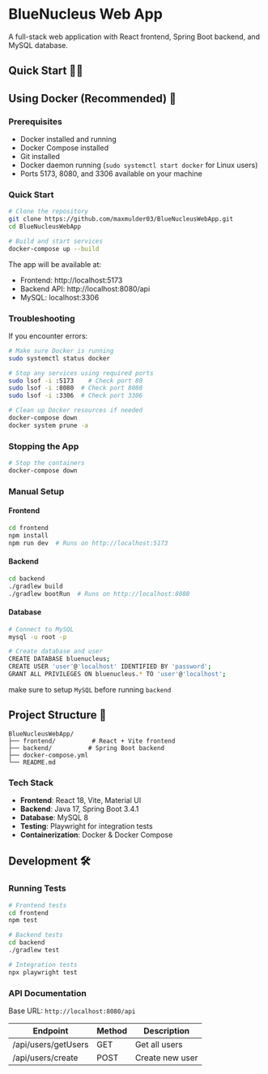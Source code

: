 

# BlueNucleus Web App 

A full-stack web application with React frontend, Spring Boot backend, and MySQL database.

## Quick Start 🏃‍♂️
## Using Docker (Recommended) 🐳

### Prerequisites
- Docker installed and running
- Docker Compose installed
- Git installed
- Docker daemon running (`sudo systemctl start docker` for Linux users)
- Ports 5173, 8080, and 3306 available on your machine

### Quick Start
```bash
# Clone the repository
git clone https://github.com/maxmulder03/BlueNucleusWebApp.git
cd BlueNucleusWebApp

# Build and start services
docker-compose up --build
```

The app will be available at:
- Frontend: http://localhost:5173
- Backend API: http://localhost:8080/api
- MySQL: localhost:3306

### Troubleshooting
If you encounter errors:
```bash
# Make sure Docker is running
sudo systemctl status docker

# Stop any services using required ports
sudo lsof -i :5173    # Check port 80
sudo lsof -i :8080  # Check port 8080
sudo lsof -i :3306  # Check port 3306

# Clean up Docker resources if needed
docker-compose down
docker system prune -a
```

### Stopping the App
```bash
# Stop the containers
docker-compose down
```

### Manual Setup

#### Frontend
```bash
cd frontend
npm install
npm run dev  # Runs on http://localhost:5173
```

#### Backend
```bash
cd backend
./gradlew build
./gradlew bootRun  # Runs on http://localhost:8080
```

#### Database
```bash
# Connect to MySQL
mysql -u root -p

# Create database and user
CREATE DATABASE bluenucleus;
CREATE USER 'user'@'localhost' IDENTIFIED BY 'password';
GRANT ALL PRIVILEGES ON bluenucleus.* TO 'user'@'localhost';
```

make sure to setup `MySQL` before running `backend`

## Project Structure 📁

```
BlueNucleusWebApp/
├── frontend/          # React + Vite frontend
├── backend/          # Spring Boot backend
├── docker-compose.yml
└── README.md
```

### Tech Stack
- **Frontend**: React 18, Vite, Material UI
- **Backend**: Java 17, Spring Boot 3.4.1
- **Database**: MySQL 8
- **Testing**: Playwright for integration tests
- **Containerization**: Docker & Docker Compose

## Development 🛠️

### Running Tests
```bash
# Frontend tests
cd frontend
npm test

# Backend tests
cd backend
./gradlew test

# Integration tests
npx playwright test
```

### API Documentation
Base URL: `http://localhost:8080/api`

| Endpoint | Method | Description |
|----------|--------|-------------|
| /api/users/getUsers | GET | Get all users |
| /api/users/create | POST | Create new user |

